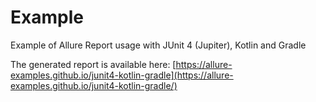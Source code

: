# Example

Example of Allure Report usage with JUnit 4 (Jupiter), Kotlin and Gradle

The generated report is available here: [https://allure-examples.github.io/junit4-kotlin-gradle](https://allure-examples.github.io/junit4-kotlin-gradle/)
